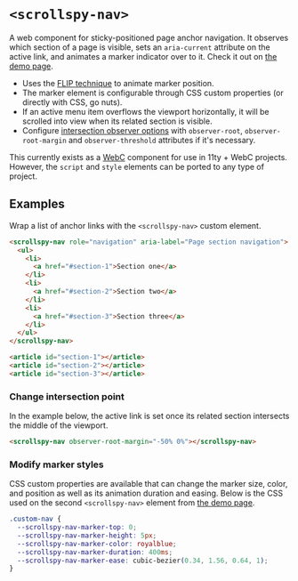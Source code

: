 # `<scrollspy-nav>`

A web component for sticky-positioned page anchor navigation. It observes which section of a page is visible, sets an `aria-current` attribute on the active link, and animates a marker indicator over to it. Check it out on [the demo page](https://hexagoncircle.github.io/scrollspy-nav/).

- Uses the [FLIP technique](https://css-tricks.com/animating-layouts-with-the-flip-technique/) to animate marker position.
- The marker element is configurable through CSS custom properties (or directly with CSS, go nuts).
- If an active menu item overflows the viewport horizontally, it will be scrolled into view when its related section is visible.
- Configure [intersection observer options](https://developer.mozilla.org/en-US/docs/Web/API/Intersection_Observer_API#intersection_observer_options) with `observer-root`, `observer-root-margin` and `observer-threshold` attributes if it's necessary.

This currently exists as a [WebC](https://www.11ty.dev/docs/languages/webc/) component for use in 11ty + WebC projects. However, the `script` and `style` elements can be ported to any type of project.

## Examples

Wrap a list of anchor links with the `<scrollspy-nav>` custom element.

```html
<scrollspy-nav role="navigation" aria-label="Page section navigation">
  <ul>
    <li>
      <a href="#section-1">Section one</a>
    </li>
    <li>
      <a href="#section-2">Section two</a>
    </li>
    <li>
      <a href="#section-3">Section three</a>
    </li>
  </ul>
</scrollspy-nav>

<article id="section-1"></article>
<article id="section-2"></article>
<article id="section-3"></article>
```

### Change intersection point

In the example below, the active link is set once its related section intersects the middle of the viewport.

```html
<scrollspy-nav observer-root-margin="-50% 0%"></scrollspy-nav>
```

### Modify marker styles

CSS custom properties are available that can change the marker size, color, and position as well as its animation duration and easing. Below is the CSS used on the second `<scrollspy-nav>` element from [the demo page](https://hexagoncircle.github.io/scrollspy-nav/).

```css
.custom-nav {
  --scrollspy-nav-marker-top: 0;
  --scrollspy-nav-marker-height: 5px;
  --scrollspy-nav-marker-color: royalblue;
  --scrollspy-nav-marker-duration: 400ms;
  --scrollspy-nav-marker-ease: cubic-bezier(0.34, 1.56, 0.64, 1);
}
```
